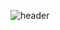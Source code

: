 ![header](https://capsule-render.vercel.app/api?type=waving&height=300&color=gradient&text=experi-do&textBg=false&reversal=false)
